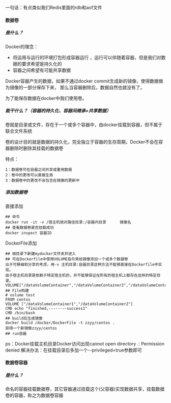 一句话：有点类似我们Redis里面的rdb和aof文件

#### 数据卷

##### 是什么？

Docker的理念：
*  将运用与运行的环境打包形成容器运行 ，运行可以伴随着容器，但是我们对数据的要求希望是持久化的
*  容器之间希望有可能共享数据



Docker容器产生的数据，如果不通过docker commit生成新的镜像，使得数据做为镜像的一部分保存下来，
那么当容器删除后，数据自然也就没有了。

为了能保存数据在docker中我们使用卷。



##### 能干什么？（容器的持久化、容器间继承+共享数据）

卷就是目录或文件，存在于一个或多个容器中，由docker挂载到容器，但不属于联合文件系统

卷的设计目的就是数据的持久化，完全独立于容器的生存周期，Docker不会在容器删除时删除其挂载的数据卷

特点：

```
1：数据卷可在容器之间共享或重用数据
2：卷中的更改可以直接生效
3：数据卷中的更改不会包含在镜像的更新中
```





##### 添加数据卷

直接添加

```shell
## 命令
docker run -it -v /宿主机绝对路径目录:/容器内目录      镜像名
## 查看数据卷是否挂载成功
docker inspect 容器ID

```

DockerFile添加

```shell
## 根目录下新建mydocker文件夹并进入
## 可在Dockerfile中使用VOLUME指令来给镜像添加一个或多个数据卷
出于可移植和分享的考虑，用-v 主机目录:容器目录这种方法不能够直接在Dockerfile中实现。
由于宿主机目录是依赖于特定宿主机的，并不能够保证在所有的宿主机上都存在这样的特定目录。
VOLUME["/dataVolumeContainer","/dataVolumeContainer2","/dataVolumeContainer3"]
## File构建
# volume test
FROM centos
VOLUME ["/dataVolumeContainer1","/dataVolumeContainer2"]
CMD echo "finished,--------success1"
CMD /bin/bash
## build后生成镜像
docker build /docker/DockerFile -t zzyy/centos .
获得一个新镜像zzyy/centos
## run容器
```

ps：Docker挂载主机目录Docker访问出现cannot open directory .: Permission denied
解决办法：在挂载目录后多加一个--privileged=true参数即可





#### 数据卷容器

##### 是什么？

命名的容器挂载数据卷，其它容器通过挂载这个(父容器)实现数据共享，挂载数据卷的容器，称之为数据卷容器